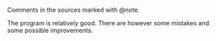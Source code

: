 Comments in the sources marked with @note.

The program is relatively good. There are however some mistakes and some possible improvements.
